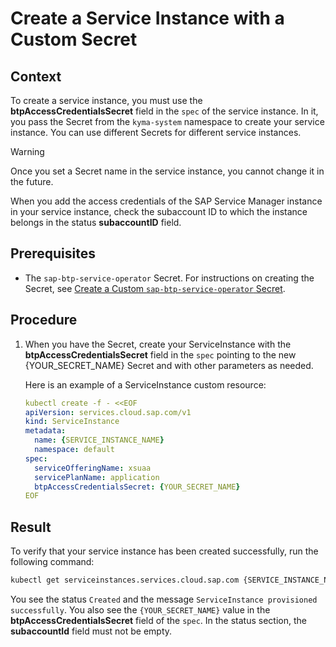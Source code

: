 # Create a Service Instance with a Custom Secret

## Context
To create a service instance, you must use the **btpAccessCredentialsSecret** field in the `spec` of the service instance. In it, you pass the Secret from the `kyma-system` namespace to create your service instance. You can use different Secrets for different service instances.

> [!WARNING] 
> Once you set a Secret name in the service instance, you cannot change it in the future.

When you add the access credentials of the SAP Service Manager instance in your service instance, check the subaccount ID to which the instance belongs in the status **subaccountID** field.

## Prerequisites
* The `sap-btp-service-operator` Secret. For instructions on creating the Secret, see [Create a Custom `sap-btp-service-operator` Secret](04-20-create-btp-service-operator-secret.md).

## Procedure

1. When you have the Secret, create your ServiceInstance with the **btpAccessCredentialsSecret** field in the `spec` pointing to the new {YOUR_SECRET_NAME} Secret and with other parameters as needed.

   Here is an example of a ServiceInstance custom resource:

   ```yaml
   kubectl create -f - <<EOF
   apiVersion: services.cloud.sap.com/v1
   kind: ServiceInstance
   metadata:
     name: {SERVICE_INSTANCE_NAME}
     namespace: default
   spec:
     serviceOfferingName: xsuaa
     servicePlanName: application
     btpAccessCredentialsSecret: {YOUR_SECRET_NAME}
   EOF
   ```

## Result

To verify that your service instance has been created successfully, run the following command:

```bash
kubectl get serviceinstances.services.cloud.sap.com {SERVICE_INSTANCE_NAME} -o yaml
```

You see the status `Created` and the message `ServiceInstance provisioned successfully`.
You also see the `{YOUR_SECRET_NAME}` value in the **btpAccessCredentialsSecret** field of the `spec`.
In the status section, the **subaccountId** field must not be empty.
